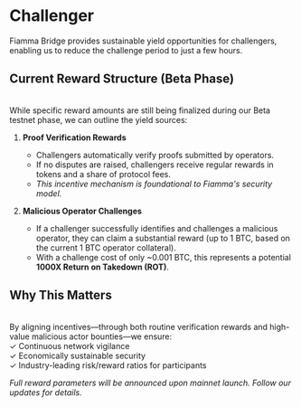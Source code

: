 # Challenger

Fiamma Bridge provides sustainable yield opportunities for challengers, enabling us to reduce the challenge period to just a few hours.

## **Current Reward Structure (Beta Phase)**

\
While specific reward amounts are still being finalized during our Beta testnet phase, we can outline the yield sources:

1. **Proof Verification Rewards**
   * Challengers automatically verify proofs submitted by operators.
   * If no disputes are raised, challengers receive regular rewards in tokens and a share of protocol fees.
   * _This incentive mechanism is foundational to Fiamma's security model._
2.  **Malicious Operator Challenges**

    * If a challenger successfully identifies and challenges a malicious operator, they can claim a substantial reward (up to 1 BTC, based on the current 1 BTC operator collateral).
    * With a challenge cost of only \~0.001 BTC, this represents a potential **1000X Return on Takedown (ROT)**.



## **Why This Matters**

\
By aligning incentives—through both routine verification rewards and high-value malicious actor bounties—we ensure:\
✓ Continuous network vigilance\
✓ Economically sustainable security\
✓ Industry-leading risk/reward ratios for participants

_Full reward parameters will be announced upon mainnet launch. Follow our updates for details._

